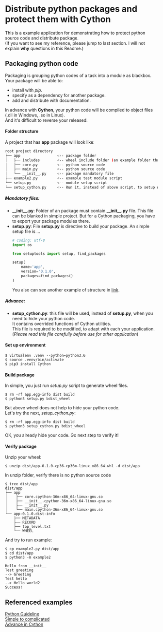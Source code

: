 # Distribute python packages and protect them with Cython

This is a example application for demonstrating how to protect python source code and distribute package.<br/> 
(If you want to see my reference, please jump to last section. I will not explain **why** questions in this Readme.)

## Packaging python code
Packaging is grouping python codes of a task into a module as blackbox.<br/>
Your package will be able to:
* install with *pip*.
* specify as a dependency for another package.
* add and distribute with documentation.

In advance with **Cython**, your python code will be compiled to object files (.dll in Windows, .so in Linux). <br/>
And it's difficult to reverse your released.

#### Folder structure
A project that has **app** package will look like: 
```bash
root project directory
├── app                 <-- package folder
│   ├── includes        <-- wheel include folder (an example folder that you want to )
│   ├── core.py         <-- python source code
│   ├── main.py         <-- python source code
│   └── __init__.py     <-- package mandatory file
├── example2.py         <-- example test module script
└── setup.py            <-- module setup script
└── setup_cython.py     <-- Run it, instead of above script, to setup with Cython
```
##### Mandatory files:
* **\_\_init__.py**: Folder of an package must contain  **\_\_init__.py** file. This file can be blanked in simple project. But for a Cython packaging, you have to export your package modules there. <br/>
* **setup.py**: File **setup.py** is directive to build your package. An simple setup file is ...
    ```python
    # coding: utf-8
    import os
    
    from setuptools import setup, find_packages
    
    setup(
        name='app',
        version='0.1.0',
        packages=find_packages()
    )
    ```
    You also can see another example of structure in [link](https://python-packaging.readthedocs.io/en/latest/minimal.html).<br/>

##### Advance:
* **setup_cython.py**: this file will be used, instead of **setup.py**, when you need to hide your python code.<br/>
    It contains overrided functions of Cython utilities.<br/>
    This file is required to be modified, to adapt with each your application.
    (*Please read this file carefully before use for other application*)

#### Set up environment
```
$ virtualenv .venv --python=python3.6
$ source .venv/bin/activate
$ pip3 install Cython
``` 

#### Build package
In simple, you just run *setup.py* script to generate wheel files.
```
$ rm -rf app.egg-info dist build
$ python3 setup.py bdist_wheel
```
But above wheel does not help to hide your python code. <br/>
Let's try the next, *setup_cython.py*:
```
$ rm -rf app.egg-info dist build
$ python3 setup_cython.py bdist_wheel
```
OK, you already hide your code. Go next step to verify it!

#### Verify package
Unzip your wheel:
```
$ unzip dist/app-0.1.0-cp36-cp36m-linux_x86_64.whl -d dist/app
```

In unzip folder, verify there is no python source code
```
$ tree dist/app
dist/app
├── app
│    ├── core.cpython-36m-x86_64-linux-gnu.so
│    ├── __init__.cpython-36m-x86_64-linux-gnu.so
│    ├── __init__.py
│    └── main.cpython-36m-x86_64-linux-gnu.so
└── app-0.1.0.dist-info
    ├── METADATA
    ├── RECORD
    ├── top_level.txt
    └── WHEEL
```

And try to run example:
```
$ cp example2.py dist/app
$ cd dist/app
$ python3 -m example2

Hello from __init__
Test greeting
--> Greeting
Test hello
--> Hello world2
Success!
```


## Referenced examples
[Python Guideline](https://packaging.python.org/tutorials/packaging-projects/) <br/>
[Simple to complicated](https://medium.com/swlh/distributing-python-packages-protected-with-cython-40fc29d84caf) <br/>
[Advance in Cython](https://bucharjan.cz/blog/using-cython-to-protect-a-python-codebase.html)

